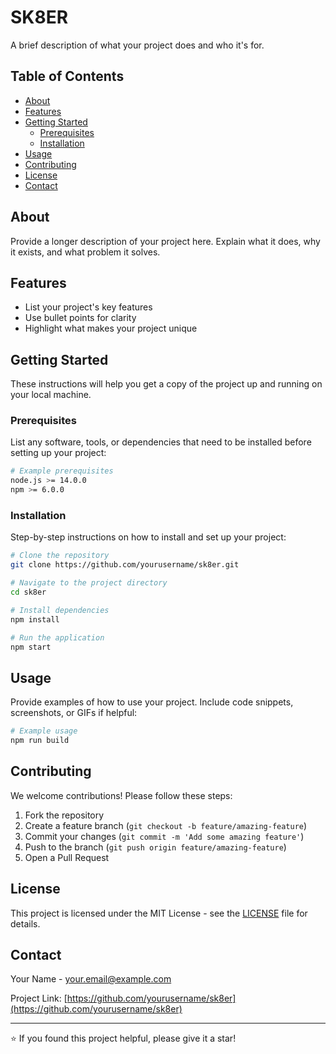 # SK8ER

A brief description of what your project does and who it's for.

## Table of Contents

- [About](#about)
- [Features](#features)
- [Getting Started](#getting-started)
  - [Prerequisites](#prerequisites)
  - [Installation](#installation)
- [Usage](#usage)
- [Contributing](#contributing)
- [License](#license)
- [Contact](#contact)

## About

Provide a longer description of your project here. Explain what it does, why it exists, and what problem it solves.

## Features

- List your project's key features
- Use bullet points for clarity
- Highlight what makes your project unique

## Getting Started

These instructions will help you get a copy of the project up and running on your local machine.

### Prerequisites

List any software, tools, or dependencies that need to be installed before setting up your project:

```bash
# Example prerequisites
node.js >= 14.0.0
npm >= 6.0.0
```

### Installation

Step-by-step instructions on how to install and set up your project:

```bash
# Clone the repository
git clone https://github.com/yourusername/sk8er.git

# Navigate to the project directory
cd sk8er

# Install dependencies
npm install

# Run the application
npm start
```

## Usage

Provide examples of how to use your project. Include code snippets, screenshots, or GIFs if helpful:

```bash
# Example usage
npm run build
```

## Contributing

We welcome contributions! Please follow these steps:

1. Fork the repository
2. Create a feature branch (`git checkout -b feature/amazing-feature`)
3. Commit your changes (`git commit -m 'Add some amazing feature'`)
4. Push to the branch (`git push origin feature/amazing-feature`)
5. Open a Pull Request

## License

This project is licensed under the MIT License - see the [LICENSE](LICENSE) file for details.

## Contact

Your Name - your.email@example.com

Project Link: [https://github.com/yourusername/sk8er](https://github.com/yourusername/sk8er)

---

⭐ If you found this project helpful, please give it a star!
